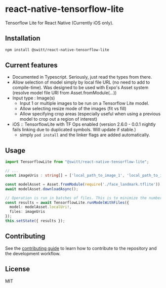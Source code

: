 # react-native-tensorflow-lite

Tensorflow Lite for React Native
(Currently iOS only).

## Installation

```sh
npm install @switt/react-native-tensorflow-lite
```

## Current features
- Documented in Typescript. Seriously, just read the types from there.
- Allow selection of model simply by local file URL (no need to add to compile-time). Was designed to be used with Expo's Asset system (resolve model file URI from Asset.fromModule(...)) 
- Input type : Image(s)
  - Input 1 or multiple images to be run on a Tensorflow Lite model.
  - Allow selecting resize mode of the images (fit vs fill)
  - Allow specifying crop areas (especially useful when using a previous model to crop out a region of interest)
- iOS :: TensorflowLite with TF Ops enabled (version 2.6.0 - 0.0.1 nightly fails linking due to duplicated symbols. Will update if stable.)
  - simply `pod install` and the linker flags are added automatically.

## Usage

```ts
import TensorflowLite from "@switt/react-native-tensorflow-lite";

// ...
const imageUris : string[] = ['local_path_to_image_1', 'local_path_to_image_2']

const modelAsset = Asset.fromModule(require('./face_landmark.tflite'));
await modelAsset.downloadAsync();

// Operation is run in batches of files. This is to minimize the number of react native bridge calls.
const results = await TensorflowLite.runModelWithFiles({
  model: modelAsset.localUri!,
  files: imageUris
});
this.setState({ results });
```

## Contributing

See the [contributing guide](CONTRIBUTING.md) to learn how to contribute to the repository and the development workflow.

## License

MIT
